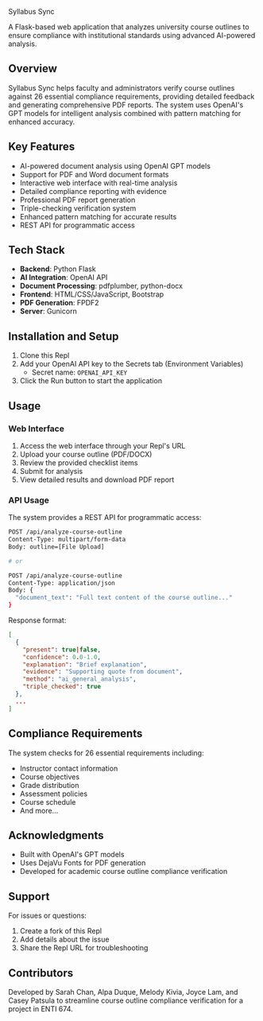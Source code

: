 Syllabus Sync

A Flask-based web application that analyzes university course outlines to ensure compliance with institutional standards using advanced AI-powered analysis.

## Overview

Syllabus Sync helps faculty and administrators verify course outlines against 26 essential compliance requirements, providing detailed feedback and generating comprehensive PDF reports. The system uses OpenAI's GPT models for intelligent analysis combined with pattern matching for enhanced accuracy.

## Key Features

- AI-powered document analysis using OpenAI GPT models
- Support for PDF and Word document formats
- Interactive web interface with real-time analysis
- Detailed compliance reporting with evidence
- Professional PDF report generation
- Triple-checking verification system
- Enhanced pattern matching for accurate results
- REST API for programmatic access

## Tech Stack

- **Backend**: Python Flask
- **AI Integration**: OpenAI API
- **Document Processing**: pdfplumber, python-docx
- **Frontend**: HTML/CSS/JavaScript, Bootstrap
- **PDF Generation**: FPDF2
- **Server**: Gunicorn

## Installation and Setup

1. Clone this Repl
2. Add your OpenAI API key to the Secrets tab (Environment Variables)
   - Secret name: `OPENAI_API_KEY`
3. Click the Run button to start the application

## Usage

### Web Interface

1. Access the web interface through your Repl's URL
2. Upload your course outline (PDF/DOCX)
3. Review the provided checklist items
4. Submit for analysis
5. View detailed results and download PDF report

### API Usage

The system provides a REST API for programmatic access:

```bash
POST /api/analyze-course-outline
Content-Type: multipart/form-data
Body: outline=[File Upload]

# or

POST /api/analyze-course-outline
Content-Type: application/json
Body: {
  "document_text": "Full text content of the course outline..."
}
```

Response format:
```json
[
  {
    "present": true|false,
    "confidence": 0.0-1.0,
    "explanation": "Brief explanation",
    "evidence": "Supporting quote from document",
    "method": "ai_general_analysis",
    "triple_checked": true
  },
  ...
]
```

## Compliance Requirements

The system checks for 26 essential requirements including:
- Instructor contact information
- Course objectives
- Grade distribution
- Assessment policies
- Course schedule
- And more...

## Acknowledgments

- Built with OpenAI's GPT models
- Uses DejaVu Fonts for PDF generation
- Developed for academic course outline compliance verification

## Support

For issues or questions:
1. Create a fork of this Repl
2. Add details about the issue
3. Share the Repl URL for troubleshooting

## Contributors

Developed by Sarah Chan, Alpa Duque, Melody Kivia, Joyce Lam, and Casey Patsula to streamline course outline compliance verification for a project in ENTI 674.
